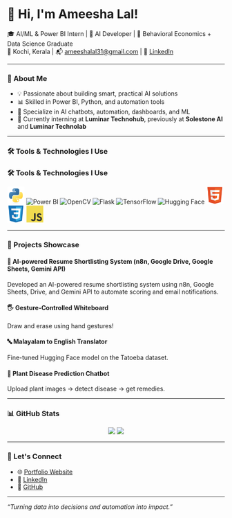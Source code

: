 # 👋 Hi, I'm Ameesha Lal!

🎓 AI/ML & Power BI Intern | 🤖 AI Developer | 🧠 Behavioral Economics + Data Science Graduate  
📍 Kochi, Kerala | 📬 ameeshalal31@gmail.com | 🔗 [LinkedIn](https://linkedin.com/in/ameesha-lal)

---

### 🚀 About Me

- 💡 Passionate about building smart, practical AI solutions  
- 📊 Skilled in Power BI, Python, and automation tools  
- 🤖 Specialize in AI chatbots, automation, dashboards, and ML  
- 💼 Currently interning at **Luminar Technohub**, previously at **Solestone AI** and **Luminar Technolab**

---

### 🛠️ Tools & Technologies I Use

### 🛠️ Tools & Technologies I Use

<p align="left">
  <img src="https://raw.githubusercontent.com/devicons/devicon/master/icons/python/python-original.svg" width="40" alt="Python" />
  <img src="https://img.icons8.com/color/96/power-bi.png" width="40" alt="Power BI" />
  <img src="https://upload.wikimedia.org/wikipedia/commons/3/32/OpenCV_Logo_with_text_svg_version.svg" width="60" alt="OpenCV" />
  <img src="https://cdn.jsdelivr.net/gh/devicons/devicon/icons/flask/flask-original.svg" width="40" alt="Flask" />
  <img src="https://cdn.worldvectorlogo.com/logos/tensorflow-2.svg" width="40" alt="TensorFlow" />
  <img src="https://huggingface.co/datasets/huggingface/brand-assets/resolve/main/hf-logo-with-title.svg" width="80" alt="Hugging Face" />
  <img src="https://raw.githubusercontent.com/devicons/devicon/master/icons/html5/html5-original.svg" width="40" alt="HTML5" />
  <img src="https://raw.githubusercontent.com/devicons/devicon/master/icons/css3/css3-original.svg" width="40" alt="CSS3" />
  <img src="https://raw.githubusercontent.com/devicons/devicon/master/icons/javascript/javascript-original.svg" width="40" alt="JavaScript" />
</p>


---

### 📌 Projects Showcase

#### 📍 AI-powered Resume Shortlisting System (n8n, Google Drive, Google Sheets, Gemini API)
Developed an AI-powered resume shortlisting system using n8n, Google Sheets, Drive, and Gemini API to automate scoring and email notifications.

#### 🖐 Gesture-Controlled Whiteboard  
Draw and erase using hand gestures!  


#### 🔤 Malayalam to English Translator  
Fine-tuned Hugging Face model on the Tatoeba dataset.  


#### 🌿 Plant Disease Prediction Chatbot  
Upload plant images → detect disease → get remedies.  


---

### 📊 GitHub Stats

<p align="center">
  <img src="https://github-readme-stats.vercel.app/api?username=ameesha12345&show_icons=true&theme=radical" width="48%" />
  <img src="https://github-readme-stats.vercel.app/api/top-langs/?username=ameesha12345&layout=compact&theme=radical" width="48%" />
</p>

---

### 🔗 Let's Connect

- 🌐 [Portfolio Website](https://ameeshalal17.wixsite.com/ameesha-lal-4)
- 💼 [LinkedIn](https://linkedin.com/in/ameesha-lal)
- 🐙 [GitHub](https://github.com/ameesha12345)

---

_“Turning data into decisions and automation into impact.”_
